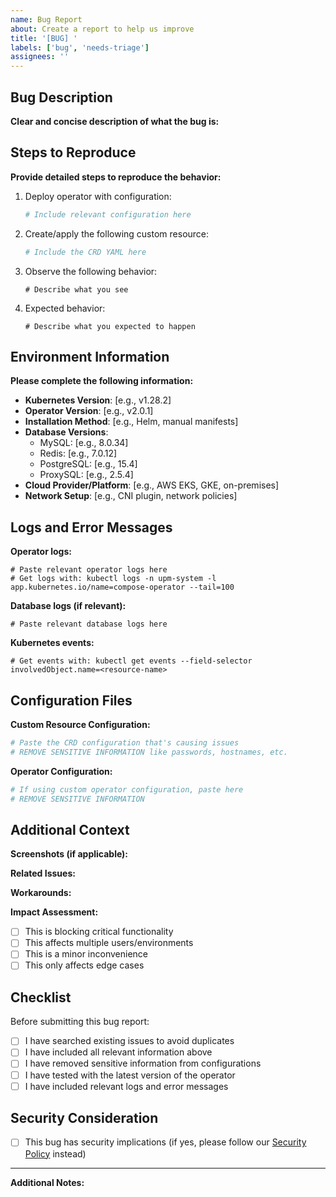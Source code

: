 ```yaml
---
name: Bug Report
about: Create a report to help us improve
title: '[BUG] '
labels: ['bug', 'needs-triage']
assignees: ''
---
```


## Bug Description

**Clear and concise description of what the bug is:**

## Steps to Reproduce

**Provide detailed steps to reproduce the behavior:**

1. Deploy operator with configuration:
   ```yaml
   # Include relevant configuration here
   ```

2. Create/apply the following custom resource:
   ```yaml
   # Include the CRD YAML here
   ```

3. Observe the following behavior:
   ```
   # Describe what you see
   ```

4. Expected behavior:
   ```
   # Describe what you expected to happen
   ```

## Environment Information

**Please complete the following information:**

- **Kubernetes Version**: [e.g., v1.28.2]
- **Operator Version**: [e.g., v2.0.1]
- **Installation Method**: [e.g., Helm, manual manifests]
- **Database Versions**: 
  - MySQL: [e.g., 8.0.34]
  - Redis: [e.g., 7.0.12]
  - PostgreSQL: [e.g., 15.4]
  - ProxySQL: [e.g., 2.5.4]
- **Cloud Provider/Platform**: [e.g., AWS EKS, GKE, on-premises]
- **Network Setup**: [e.g., CNI plugin, network policies]

## Logs and Error Messages

**Operator logs:**
```
# Paste relevant operator logs here
# Get logs with: kubectl logs -n upm-system -l app.kubernetes.io/name=compose-operator --tail=100
```

**Database logs (if relevant):**
```
# Paste relevant database logs here
```

**Kubernetes events:**
```
# Get events with: kubectl get events --field-selector involvedObject.name=<resource-name>
```

## Configuration Files

**Custom Resource Configuration:**
```yaml
# Paste the CRD configuration that's causing issues
# REMOVE SENSITIVE INFORMATION like passwords, hostnames, etc.
```

**Operator Configuration:**
```yaml
# If using custom operator configuration, paste here
# REMOVE SENSITIVE INFORMATION
```

## Additional Context

**Screenshots (if applicable):**
<!-- Drag and drop images here -->

**Related Issues:**
<!-- Link to any related issues -->

**Workarounds:**
<!-- If you found any workarounds, describe them here -->

**Impact Assessment:**
- [ ] This is blocking critical functionality
- [ ] This affects multiple users/environments
- [ ] This is a minor inconvenience
- [ ] This only affects edge cases

## Checklist

Before submitting this bug report:

- [ ] I have searched existing issues to avoid duplicates
- [ ] I have included all relevant information above
- [ ] I have removed sensitive information from configurations
- [ ] I have tested with the latest version of the operator
- [ ] I have included relevant logs and error messages

## Security Consideration

- [ ] This bug has security implications (if yes, please follow our [Security Policy](../../SECURITY.md) instead)

---

**Additional Notes:**
<!-- Any additional information that might be helpful -->